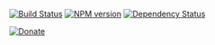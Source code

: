 [![Build Status](https://travis-ci.org/divhide/divhide-core.png?branch=master)](https://travis-ci.org/divhide/divhide-core)
[![NPM version](https://badge.fury.io/js/divhide.svg)](http://badge.fury.io/js/divhide)
[![Dependency Status](https://gemnasium.com/divhide/divhide-core.svg)](https://gemnasium.com/divhide/divhide-core)

[![Donate](https://www.paypalobjects.com/en_US/i/btn/btn_donate_LG.gif)](https://www.paypal.com/cgi-bin/webscr?cmd=_donations&business=NYVPSL7GBYD6A&lc=US&item_name=Oscar%20Brito&currency_code=EUR&bn=PP%2dDonationsBF%3abtn_donateCC_LG%2egif%3aNonHosted)
